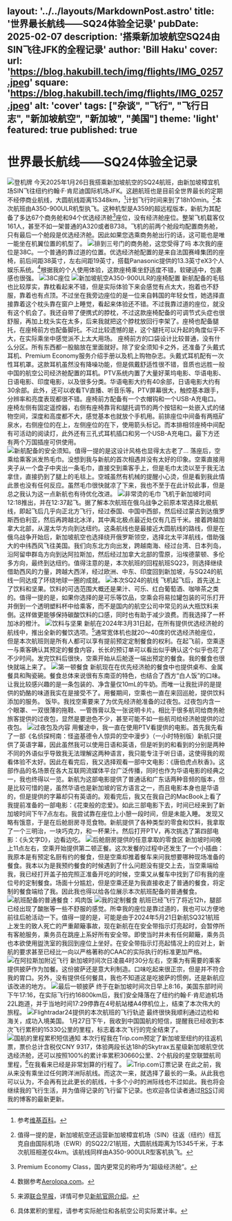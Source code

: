 layout: '../../layouts/MarkdownPost.astro'
title: '世界最长航线——SQ24体验全记录'
pubDate: 2025-02-07
description: '搭乘新加坡航空SQ24由SIN飞往JFK的全程记录'
author: 'Bill Haku'
cover:
    url: 'https://blog.hakubill.tech/img/flights/IMG_0257.jpeg'
    square: 'https://blog.hakubill.tech/img/flights/IMG_0257.jpeg'
    alt: 'cover'
tags: ["杂谈", "飞行", "飞行日志", "新加坡航空", "新加坡", "美国"]
theme: 'light'
featured: true
published: true
---

# 世界最长航线——SQ24体验全记录
![登机牌](https://blog.hakubill.tech/img/flights/5289B00C-563E-4916-86B1-B77F96237FF1.jpeg)
今天2025年1月26日我搭乘新加坡航空的SQ24航班，由新加坡樟宜机场SIN飞往纽约约翰·F·肯尼迪国际机场JFK。这趟航班也是目前全世界最长的定期不经停商业航线，大圆航线距离15348km，[^1]计划飞行时间来到了18h10min。[^2]本次航班由A350-900ULR机型执飞。这种机型是A359的超远程版本，新航为其配备了多达67个商务舱和94个优选经济舱[^3]座位，没有经济舱座位。整架飞机载客仅161人，甚至不如一架普通的A320或者B738。飞机的前两个舱段均配置商务舱，只有最后一个舱段是优选经济舱。因此如果您选乘商务舱出行的话，这可能也是唯一能坐在机翼位置的机型了。
![排到三号门的商务舱，这您受得了吗](https://blog.hakubill.tech/img/flights/E2940D51-A934-4E9D-B11D-D1A0E9302291.jpeg)
本次我的座位是38C。一个普通的靠过道的位置。优选经济舱配置的是来自法国赛峰集团的座椅，前后间距38英寸，左右间距19英寸，搭载Panasonic提供的13.3英寸eX3个人娱乐系统。[^4]根据我的个人使用体验，这款座椅乘坐舒适度不错，软硬适中，包裹感也很强。
![38C座位](https://blog.hakubill.tech/img/flights/B8BDF5E1-17D5-4FFC-B9E9-B073CE2E974C.jpeg)
![新加坡航空A350-900ULR的座椅配置](https://format.creatorcdn.com/ed35d3a4-c647-4ff5-aa21-255df6a080f4/0/0/0/0,0,800,4525,2500,4525/0-0-0/4f251e32-bd1b-4e53-bb9f-f5c4418d7933/1/1/SQ_359_ULR.png?fjkss=exp=2053554230~hmac=b8609132284a5571e9b0c461e1c1a7a1d33f6c0bdeacdf09dc73b2be9133cfef&800)
新航配备的毛毯也比较厚实，靠枕看起来不错，但是实际体验下来会感觉有点太大，抱着也不舒服，靠着也有点顶。不过坐在我旁边座位的是一位来自韩国的年轻女性，她选择直接靠着这个枕头靠在窗户上睡觉，看起来体验还不错。不过我靠过道的座位，就没有这个机会了。我还自带了便携式的脖枕，不过这款座椅配备的可调节式头症也很舒服，再加上枕头实在太多，后来我就把这个脖枕放回行李架了。座椅也配备腿托，在座椅前方也配备脚托。不过比较遗憾的是，这个腿托可以升起的角度似乎不大，在实际乘坐中感觉派不上太大用场。
座椅前方的口袋设计比较普通，没有什么分区。所有东西都一股脑放在里面就好。除了安全须知卡之外，还准备了头戴式耳机、Premium Economy服务介绍手册以及机上购物杂志。头戴式耳机配有一次性耳机罩。这款耳机虽然没有降噪功能，但是佩戴舒适性很不错，音质也远胜一般中国的航空公司经济舱配置的耳机。PTV系统内置了大量好莱坞电影、华语电影、日语电影、印度电影，以及很多分类。华语电影大约有40余部，日语电影大约有30余部。此外，还可以收看TV直播、听音乐等。PTV屏幕很大，触控基本跟手，分辨率和亮度表现都很不错。座椅前方配备有一个衣帽钩和一个USB-A充电口。座椅左侧有固定遥控器，右侧有座椅靠背和腿托调节的两个按钮和一处嵌入式的储物空间，深度和高度都不大，感觉基本也就放个手机用。前排座位中间备有两瓶矿泉水，右侧座位的在上，左侧座位的在下，使用箭头标记。而本排相邻座椅中间配有可活动的阅读灯，此外还有三孔式耳机插口和另一个USB-A充电口。最下方还有两个万国插座可供使用。
![新航配备的安全须知。值得一提的是这设计风格也显得太古老了…](https://blog.hakubill.tech/img/flights/B3FB9EC1-34CC-46C5-BED6-6D04B117E5A8.jpeg)
落座后，空乘给乘客派发热毛巾。没想到我与新航的首次相遇并没有太好的印象。空乘直接用夹子从一个盘子中夹出一条毛巾，直接交到乘客手上，但是毛巾太烫以至于我无法拿住，直接扔到了腿上的毛毯上。空城虽然有机械的提醒小心烫，但是看到我此情此景也没有任何反应。虽然毛巾很快就凉了下来，我也不至于在此计较此事，但是总之我认为这一点新航也有待优化改进。
![非常烫的毛巾](https://blog.hakubill.tech/img/flights/623ADF2F-CAC3-4549-81DF-B1F2C48DDB63.jpeg)
飞机于新加坡时间12:18推出，并在12:37起飞。据了解本次航班在俄乌战争之前原本常选择北极航线，即起飞后几乎向正北方飞行，经过泰国、中国中西部，然后经过蒙古到达俄罗斯西伯利亚，然后再跨越北冰洋，其中离北极点最近处仅有几百千米。接着跨越加拿大北部，从渥太华方向到达纽约。这条航线也是最接近大圆航线的路线，但是在俄乌战争开始后，新加坡航空也选择绕开俄罗斯领空，选择北太平洋航线，借助强大的中纬西风飞往美国。我们向东北方向出发，跨越南海、经过台湾、日本列岛，沿阿留申群岛方向到达阿拉斯加，然后经过加拿大北部的雪原，沿埃德蒙顿、多伦多方向，最终到达纽约。值得注意的是，本次航班的回程航班SQ23，则选择继续借助西风的力量，跨越大西洋，经过欧洲、中东、印度回到新加坡，与SQ24的航线一同达成了环绕地球一圈的成就。
![本次SQ24的航线](https://blog.hakubill.tech/img/flights/DraggedImage.png)
飞机起飞后，首先送上了饮料和坚果。饮料的可选范围大概还是果汁、可乐、红白葡萄酒、咖啡茶之类的。值得一提的是，如果你选择的是可乐等饮品，空乘会将易拉罐包装的可乐打开并倒到一个透明塑料杯中给乘客，而不是国内的航空公司中常见的从大瓶饮料来倒。这样做更能够保持碳酸饮料的口感，同时也有助于减少浪费。而我选择了一杯加冰的橙汁。
![饮料与坚果](https://blog.hakubill.tech/img/flights/IMG_0232.jpeg)
新航在2024年3月31日起，在所有提供优选经济舱的航线中，推出全新的餐饮选项。[^5]通常宽体机也就20～40席的优选经济舱座位，但是本次航班则是所有人都可以享有提前预定定制餐食的权利。在起飞前，空乘逐一与乘客确认其预定的餐食内容，长长的预订单可以看出似乎确认这个似乎也花了不少时间。发完饮料后很快，空乘开始从后舱逐一端出预定的餐食。我的餐食也很快就端上来了。
![第一顿餐食](https://blog.hakubill.tech/img/flights/4D998ED2-CD94-43BA-B753-166F71A71A41.jpeg)
新航现在在优先经济舱的餐食中也提供桌布、金属餐具和陶瓷碗。餐食总体来说很有东南亚的特色，也结合了西方“白人饭”的口味。让我比较感兴趣的是一条包装的、净含量仅10mL的牛奶。而唯一让我批评的是提供的奶酪的味道我实在是接受不了。用餐期间，空乘也一直在来回巡舱，提供饮料添加的服务。
饭毕。我找空乘要来了为优先经济舱准备的过夜包。过夜包内含一个眼罩、一双很薄的拖鞋、一管唇膏以及一张说明卡片。相比于很多航司给商务舱旅客提供的过夜包，显然是要逊色不少，甚至可能不如一些航司给经济舱提供的过夜包。
![过夜包及内容](https://blog.hakubill.tech/img/flights/C056B494-2E22-451C-9D0F-5640BF3E07F2.jpeg)
用餐途中，我一直在使用PTV看提供的电影。首先我先看了一部《名侦探柯南：怪盗基德令人惊异的空中漫步》（一小时特别版）新航只提供了英语字幕，因此虽然我可以使用日语和英语，但是听到的和看到的分别是两种不同的外语似乎导致我无法理解这两种语言，我只能专注于听日语，这使得我的观看体验不太好。因此在看完后，我又选择观看一部中文电影：《唐伯虎点秋香》。这部作品的名场景在各大互联网流媒体平台广泛传播，同时也作为华语电影的经典之一，我也终得以一览。新航为这部电影提供了普通话和广东话两种音频的版本，但是比较可惜的是，虽然华语也是新加坡的官方语言之一，而且电影本身也是华语的，但是提供的字幕却只有英语的。观看完后，我又在我自己的MacBook上看了我提前准备的一部电影：《花束般的恋爱》。如此三部电影下去，时间已经来到了新加坡时间下午7点左右。我尝试靠在座位上小憩一段时间，但是未能入睡。
发现又略有饿意，于是在后舱厨房寻觅食物。新航提供了各种类型的零食和饮料，我拿取了一个三明治，一块巧克力，和一杯果汁。然后打开PTV，再次挑选了第四部电影：《头文字D》，边看边吃。
![后舱厨房提供的任意拿取的零食区](https://blog.hakubill.tech/img/flights/713B6BFF-DB08-407D-A7DA-2EC210FB192F.jpeg)
新加坡时间晚上11点左右，空乘开始提供第二顿正餐。这次发餐的过程中还发生了一个小插曲：我原本是有预定名厨有约的餐食，但是空乘却推着餐车来问我想要哪种现场准备的餐食。我本以为是我预约餐食的时候遇到了什么问题没有提交上去，当空乘端给我，我已经打开盖子拍完照正准备开吃的时候，空乘又从餐车中找到了印有我的座位号的定制餐食。场面十分尴尬，但是空乘还是为我直接收走了普通的餐食，将定制的餐食端给了我。因此我也得以给各位展示本次航班配备的普通餐食。
![航班配备的普通餐食：鸡肉饭](https://blog.hakubill.tech/img/flights/3B18B4FF-7478-4D36-99EB-D50A45981D0A.jpeg)
![我的定制餐食](https://blog.hakubill.tech/img/flights/13A933B2-868D-4607-BFA6-DA0AB7730CE4.jpeg)
航班已经飞行了将近12h，腿部已经出现了酸胀等一些不舒服的感觉。所幸我的座位是靠过道的，我也可以方便地前往后舱活动一下。值得一提的是，可能是由于2024年5月21日新航SQ321航班上发生的致人死亡的严重颠簸事故，现在新航在在安全带指示灯亮起时，会暂停所有客舱服务，乘务员在跳座上系好所有安全带。即使当时并未有任何颠簸，乘务员也本欲使用盥洗室的我回到座位上坐好。在安全带指示灯亮起情况上的应对上，新航的要求甚至已经比一向以严格著称的CAAC的实际执行的标准更加严格。
![在阿拉斯加附近飞行](https://blog.hakubill.tech/img/flights/B124687F-C895-4828-BEDB-89DE1ADD6B32.jpeg)
新加坡时间次日凌晨4时30分左右，空乘为有需要的乘客提供披萨作为加餐。这份披萨还是意大利制造。口味吃起来很正宗，但是并不符合我的胃口。另外，没有提供任何餐具，我也不知道这是吃披萨的惯例，还是新航应该改进的地方。
![最后一顿披萨](https://blog.hakubill.tech/img/flights/B172E3FD-F2DD-4B63-BA0B-1DBB501103B0.jpeg)
终于在新加坡时间次日早上8:16，美国东部时间下午17:16，在实际飞行约16800km后，我们安全降落在了纽约约翰·F·肯尼迪机场22L跑道，并于当地时间17:29停靠在4号航站楼A4停机位上，结束了本次伟大的旅程。
![Flightradar24提供的本次航班的飞行轨迹](https://blog.hakubill.tech/img/flights/2312C443-D28C-4248-8CCD-161DDE80FE88.png)
最终很快我顺利通过边检和海关，成功入境美国。
1月27日下午，我收到中国国航的短信，提醒我已经收到本次飞行累积的15330公里的里程，标志着本次飞行的完全结束了。
![国航的里程累积短信通知](https://blog.hakubill.tech/img/flights/4EA61F58-AE95-4EB7-B37D-09F1AFD26F4D.jpeg)
本次行程我在Trip.com预定了新加坡至纽约的往返机票，票价总计含税仅CNY 9317，体验两段长达18h的Skytrax五星级新加坡航空优选经济舱，还可以按照100%的累计率累积30660公里、2个航段的星空联盟航司里程，[^6]在我看来已经是非常划算的行程了。
![Trip.com订票记录](https://blog.hakubill.tech/img/flights/94E3FF16-75EE-4485-B028-C060C8C3BF05.jpeg)
在此之前，我从来没有乘坐过任何跨洋洲际航线。而这次一来，就选择了最长的一条。从此我也可以认为，不会再有比此更长的航线，十多个小时的洲际线也不过如此。我也将会继续我的飞行生活，并为值得记录的飞行留下记录。也欢迎各位读者通过[RSS](https://blog.hakubill.tech/rss.xml)订阅我的博客的最新更新。

[^1]:	参考[维基百科](https://zh.m.wikipedia.org/wiki/%E4%B8%8D%E7%BB%8F%E5%81%9C%E8%88%AA%E7%8F%AD)。

[^2]:	值得一提的是，新加坡航空还运营新加坡樟宜机场（SIN）往返（纽约）纽瓦克自由国际机场（EWR）的SQ22/21航班，大圆航线距离为15345千米，于本次航班相差仅4km。该航线同样由A350-900ULR型客机执飞。

[^3]:	Premium Economy Class，国内更常见的称呼为“超级经济舱”。

[^4]:	数据参考[Aerolopa.com](https://www.aerolopa.com/sq-359-ulr)。

[^5]:	来源[联合早报](https://www.zaobao.com.sg/realtime/singapore/story20240315-3158977 "联合早报")，详情可参见[新航官网介绍](https://www.singaporeair.com/zh_CN/cn/flying-withus/dining/book-the-cook/)。

[^6]:	具体累积的里程，请参考实际舱位和各航空公司实际累计率。